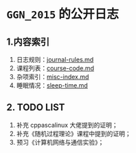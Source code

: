 # `GGN_2015` 的公开日志

## 1.内容索引

1. 日志规则：[journal-rules.md](./data/meta/journal-rules.md)
2. 课程列表：[course-code.md](./data/meta/course-code.md)
3. 杂项索引：[misc-index.md](./data/misc/misc-index.md)
4. 睡眠情况：[sleep-time.md](./data/misc/sleep-time.md)

## 2. TODO LIST

1. 补充 cppascalinux 大佬提到的证明；
2. 补充《随机过程理论》课程中提到的证明；
3. 预习《计算机网络与通信实验》；


